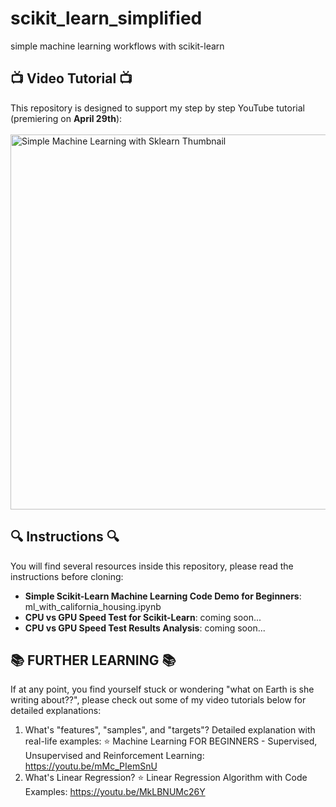 # scikit_learn_simplified
simple machine learning workflows with scikit-learn

## 📺 Video Tutorial 📺
This repository is designed to support my step by step YouTube tutorial (premiering on **April 29th**):
<br>
<br>
<a href="https://youtu.be/-IvNzmrcyUM">
<img src="https://github.com/user-attachments/assets/25604b39-7da3-4916-b5c6-18292efb3017" style="width:600px;" alt="Simple Machine Learning with Sklearn Thumbnail">
</a>

## 🔍 Instructions 🔍
You will find several resources inside this repository, please read the instructions before cloning:
- **Simple Scikit-Learn Machine Learning Code Demo for Beginners**: ml_with_california_housing.ipynb
- **CPU vs GPU Speed Test for Scikit-Learn**: coming soon...
- **CPU vs GPU Speed Test Results Analysis**: coming soon...

## 📚 FURTHER LEARNING 📚
If at any point, you find yourself stuck or wondering "what on Earth is she writing about??", please check out some of my video tutorials below for detailed explanations:
1. What's "features", "samples", and "targets"? Detailed explanation with real-life examples:
    ⭐ Machine Learning FOR BEGINNERS - Supervised, Unsupervised and Reinforcement Learning:
        https://youtu.be/mMc_PIemSnU
2. What's Linear Regression?
    ⭐ Linear Regression Algorithm with Code Examples:
        https://youtu.be/MkLBNUMc26Y

